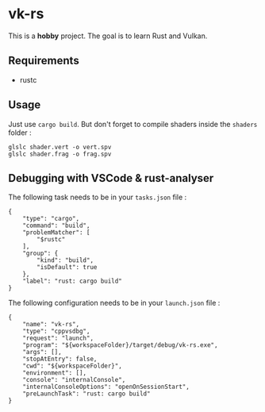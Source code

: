 vk-rs
========================
This is a **hobby** project. The goal is to learn Rust and Vulkan.

Requirements
------------
* rustc

Usage
-----
Just use `cargo build`. But don't forget to compile shaders inside the `shaders` folder :

    glslc shader.vert -o vert.spv
    glslc shader.frag -o frag.spv


Debugging with VSCode & rust-analyser
-------------------------------------
The following task needs to be in your ```tasks.json``` file : 

    {
        "type": "cargo",
        "command": "build",
        "problemMatcher": [
            "$rustc"
        ],
        "group": {
            "kind": "build",
            "isDefault": true
        },
        "label": "rust: cargo build"
    }

The following configuration needs to be in your ```launch.json``` file :

    {
        "name": "vk-rs",
        "type": "cppvsdbg",
        "request": "launch",
        "program": "${workspaceFolder}/target/debug/vk-rs.exe",
        "args": [],
        "stopAtEntry": false,
        "cwd": "${workspaceFolder}",
        "environment": [],
        "console": "internalConsole",
        "internalConsoleOptions": "openOnSessionStart",
        "preLaunchTask": "rust: cargo build"
    }
